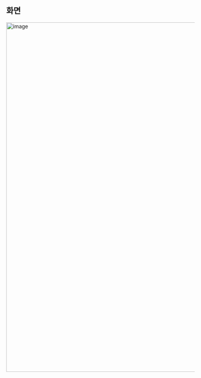 ## 화면

<img width="625" height="935" alt="image" src="https://github.com/user-attachments/assets/1a862aad-5d77-4f89-b23e-fdb75564fa54" />
